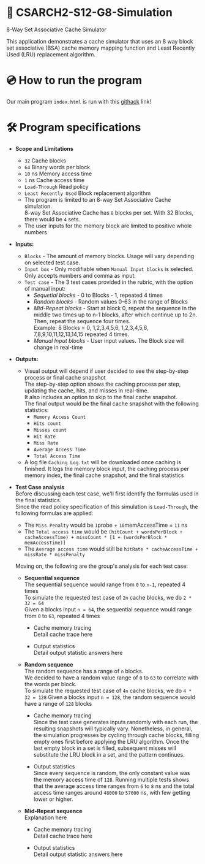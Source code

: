 # :abacus: CSARCH2-S12-G8-Simulation
8-Way Set Associative Cache Simulator

This application demonstrates a cache simulator that uses an 8 way block set associative (BSA) cache memory mapping function and Least Recently Used (LRU) replacement algorithm.

# :cd: How to run the program
Our main program `index.html` is run with this [githack](https://raw.githack.com/smtLasalle/S12-CSARCH2-Simulation/main/index.html) link!

# :hammer_and_wrench: Program specifications
* **Scope and Limitations**
  * `32` Cache blocks
  * `64` Binary words per block
  * `10` ns Memory access time
  * `1` ns Cache access time
  * `Load-Through` Read policy
  * `Least Recently Used` Block replacement algorithm
  * The program is limited to an 8-way Set Associative Cache simulation.  
    8-way Set Associative Cache has `8` blocks per set. With 32 Blocks, there would be `4` sets.
  * The user inputs for the memory block are limited to positive whole numbers

* **Inputs:**
  + `Blocks` - The amount of memory blocks. Usage will vary depending on selected test case.
  + `Input box` - Only modifiable when `Manual Input blocks` is selected. Only accepts numbers and comma as input.
  + `Test case` - The 3 test cases provided in the rubric, with the option of manual input:
     * *Sequetial blocks* - 0 to Blocks - 1, repeated 4 times
     * *Random blocks* - Random values 0-63 in the range of Blocks
     * *Mid-Repeat blocks* - Start at block 0, repeat the sequence in the middle two times up to n-1 blocks, after which continue up to 2n. Then, repeat the sequence four times.  
       Example: 8 Blocks = 0, 1,2,3,4,5,6, 1,2,3,4,5,6, 7,8,9,10,11,12,13,14,15 repeated 4 times.
     * *Manual Input blocks* - User input values. The Block size will change in real-time

* **Outputs:**
  * Visual output will depend if user decided to see the step-by-step process or final cache snapshot  
    The step-by-step option shows the caching process per step, updating the cache, hits, and misses in real-time.  
    It also includes an option to skip to the final cache snapshot.  
    The final output would be the final cache snapshot with the following statistics:  
    * `Memory Access Count`
    * `Hits count`
    * `Misses count`
    * `Hit Rate`
    * `Miss Rate`
    * `Average Access Time`
    * `Total Access Time`
  * A log file `Caching Log.txt` will be downloaded once caching is finished. It logs the memory block input, the caching process per memory index, the final cache snapshot, and the final statistics

* **Test Case analysis**  
  Before discussing each test case, we'll first identify the formulas used in the final statistics.  
  Since the read policy specification of this simulation is `Load-Through`, the following formulas are applied:
  * The `Miss Penalty` would be `1`probe + `10`memAccessTime = `11` ns
  * The `Total access time` would be `(hitCount + wordsPerBlock + cacheAccessTime) + missCount * [1 + (wordsPerBlock * memAccessTime)]`
  * The `Average access time` would still be `hitRate * cacheAccessTime + missRate * missPenalty`  

  Moving on, the following are the group's analysis for each test case:

  * **Sequential sequence**  
    The sequential sequence would range from `0` to `n-1`, repeated 4 times  
    To simulate the requested test case of `2n` cache blocks, we do `2 * 32 = 64`  
    Given a blocks input `n = 64`, the sequential sequence would range from `0` to `63`, repeated 4 times

    * Cache memory tracing  
      Detail cache trace here

    * Output statistics  
      Detail output statistic answers here

  * **Random sequence**  
    The random sequence has a range of `n` blocks.  
    We decided to have a random value range of `0` to `63` to correlate with the words per block.   
    To simulate the requested test case of `4n` cache blocks, we do `4 * 32 = 128`
    Given a blocks input `n = 128`, the random sequence would have a range of `128` blocks

    * Cache memory tracing  
      Since the test case generates inputs randomly with each run, the resulting snapshots will typically vary.
      Nonetheless, in general, the simulation progresses by cycling through cache blocks, filling empty ones first
      before applying the LRU algorithm. Once the last empty block in a set is filled, subsequent misses will
      substitute the LRU block in a set, and the pattern continues.

    * Output statistics  
      Since every sequence is random, the only constant value was the memory access time of `128`.
      Running multiple tests shows that the average access time ranges from `6` to `8` ns and
      the total access time ranges around `48000` to `57000` ns, with few getting lower or higher.
    
  * **Mid-Repeat sequence**  
    Explanation here

    * Cache memory tracing  
      Detail cache trace here

    * Output statistics  
      Detail output statistic answers here
    
  
